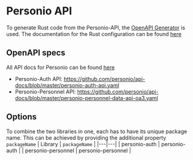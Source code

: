 # Personio API
To generate Rust code from the Personio-API, the [OpenAPI Generator](https://openapi-generator.tech/) is used. The documentation for the Rust configuration can be found [here](https://openapi-generator.tech/docs/generators/rust)

## OpenAPI specs
All API docs for Personio can be found [here](https://github.com/personio/api-docs)
* Personio-Auth API: https://github.com/personio/api-docs/blob/master/personio-auth-api.yaml
* Personio-Personnel API: https://github.com/personio/api-docs/blob/master/personio-personnel-data-api-oa3.yaml

## Options
To combine the two libraries in one, each has to have its unique package name. This can be achieved by providing the additional property `packageName`
| Library | `packageName` |
|---|---|
| personio-auth | personio-auth |
| personio-personnel | personio-personnel |